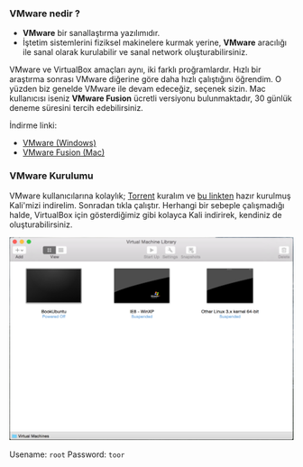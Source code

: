 ### VMware nedir ?

* __VMware__ bir sanallaştırma yazılımıdır.
* İştetim sistemlerini fiziksel makinelere kurmak yerine, __VMware__ aracılığı ile sanal olarak kurulabilir ve sanal network oluşturabilirsiniz.

VMware ve VirtualBox amaçları aynı, iki farklı proğramlardır. Hızlı bir araştırma sonrası VMware diğerine göre daha hızlı çalıştığını öğrendim. O yüzden biz genelde VMware ile devam edeceğiz, seçenek sizin. Mac kullanıcısı iseniz __VMware Fusion__ ücretli versiyonu bulunmaktadır, 30 günlük deneme süresini tercih edebilirsiniz.

İndirme linki:
* [VMware (Windows)](www.vmware.com/go/downloadplayer)
* [VMware Fusion (Mac)](http://www.vmware.com/products/fusion)

### VMware Kurulumu

VMware kullanıcılarına kolaylık; [Torrent](http://www.utorrent.com/) kuralım ve [bu linkten](http://www.nostarch.com/download/kali-linux-1.0.6-vm-i486.torrent) hazır kurulmuş Kali'mizi indirelim. Sonradan tıkla çalıştır. Herhangi bir sebeple çalışmadığı halde, VirtualBox için gösterdiğimiz gibi kolayca Kali indirirek, kendiniz de oluşturabilirsiniz.

![resim](../resim/hedef/k2.png)

Usename: `root`
Password: `toor`